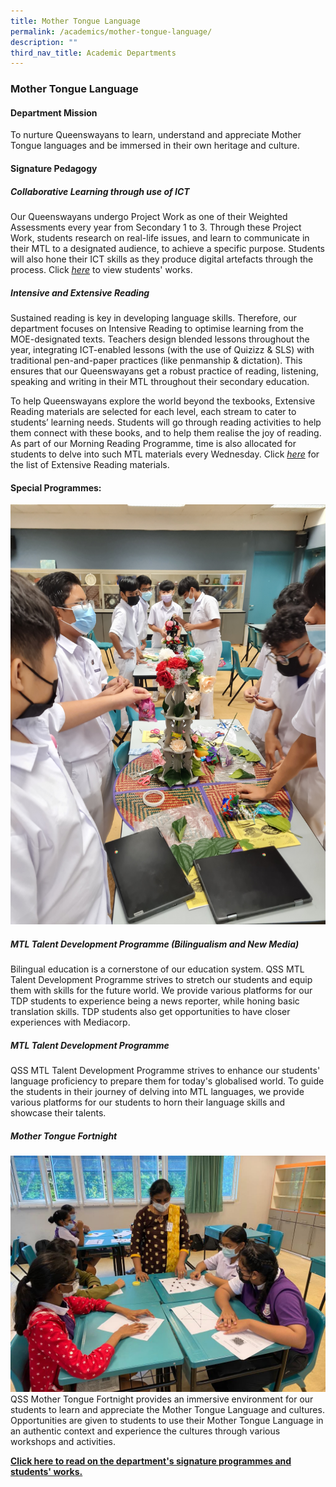 ```yaml
---
title: Mother Tongue Language
permalink: /academics/mother-tongue-language/
description: ""
third_nav_title: Academic Departments
---
```

### Mother Tongue Language

#### Department Mission

To nurture Queenswayans to learn, understand and appreciate Mother Tongue languages and be immersed in their own heritage and culture. 

#### Signature Pedagogy

##### Collaborative Learning through use of ICT

Our Queenswayans undergo Project Work as one of their Weighted Assessments every year from Secondary 1 to 3. Through these Project Work, students research on real-life issues, and learn to communicate in their MTL to a designated audience, to achieve a specific purpose. Students will also hone their ICT skills as they produce digital artefacts through the process. 
Click [_here_](https://sites.google.com/moe.edu.sg/qss-mtl-bilingualism-tdp/students-works?authuser=0)  to view students' works. 
 
 
 ##### Intensive and Extensive Reading
 
Sustained reading is key in developing language skills. Therefore, our department focuses on Intensive Reading to optimise learning from the MOE-designated texts. Teachers design blended lessons throughout the year, integrating ICT-enabled lessons (with the use of Quizizz & SLS) with traditional pen-and-paper practices (like penmanship & dictation). This ensures that our Queenswayans get a robust practice of reading, listening, speaking and writing in their MTL throughout their secondary education.

To help Queenswayans explore the world beyond the texbooks, Extensive Reading materials are selected for each level, each stream to cater to students’ learning needs. Students will go through reading activities to help them connect with these books, and to help them realise the joy of reading. As part of our Morning Reading Programme, time is also allocated for students to delve into such MTL materials every Wednesday.
Click [_here_](https://go.gov.sg/qssmtlreadingmaterials)  for the list of Extensive Reading materials. 
 

#### Special Programmes:
![](/images/Sec3%20ML%20(16).jpg)
##### MTL Talent Development Programme (Bilingualism and New Media) 

Bilingual education is a cornerstone of our education system. QSS MTL Talent Development Programme strives to stretch our students and equip them with skills for the future world. We provide various platforms for our TDP students to experience being a news reporter, while honing basic translation skills. TDP students also get opportunities to have closer experiences with Mediacorp.

  

##### MTL Talent Development Programme

QSS MTL Talent Development Programme strives to enhance our students' language proficiency to prepare them for today's globalised world. To guide the students in their journey of delving into MTL languages, we provide various platforms for our students to horn their language skills and showcase their talents.

##### Mother Tongue Fortnight
![](/images/Sec1%20TL%20(4).jpeg)
QSS Mother Tongue Fortnight provides an immersive environment for our students to learn and appreciate the Mother Tongue Language and cultures. Opportunities are given to students to use their Mother Tongue Language in an authentic context and experience the cultures through various workshops and activities.


**[Click here to read on the department's signature programmes and students' works.  
](http://go.gov.sg/qssmtl)**